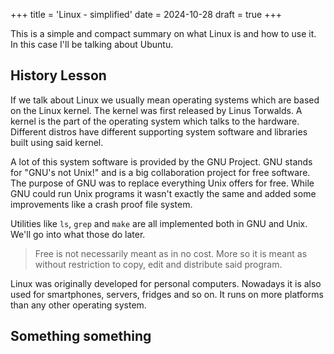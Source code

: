 +++
title = 'Linux - simplified'
date = 2024-10-28
draft = true
+++

This is a simple and compact summary on what Linux is and how to use it. In this case I'll be talking about Ubuntu. 

## History Lesson

If we talk about Linux we usually mean operating systems which are based on the Linux kernel. The kernel was first released by Linus Torwalds. A kernel is the part of the operating system which talks to the hardware. Different distros have different supporting system software and libraries built using said kernel. 

A lot of this system software is provided by the GNU Project. GNU stands for "GNU's not Unix!" and is a big collaboration project for free software. The purpose of GNU was to replace everything Unix offers for free. While GNU could run Unix programs it wasn't exactly the same and added some improvements like a crash proof file system. 

Utilities like `ls`, `grep` and `make` are all implemented both in GNU and Unix. We'll go into what those do later. 

> Free is not necessarily meant as in no cost. More so it is meant as without restriction to copy, edit and distribute said program. 

Linux was originally developed for personal computers. Nowadays it is also used for smartphones, servers, fridges and so on. It runs on more platforms than any other operating system. 

## Something something


